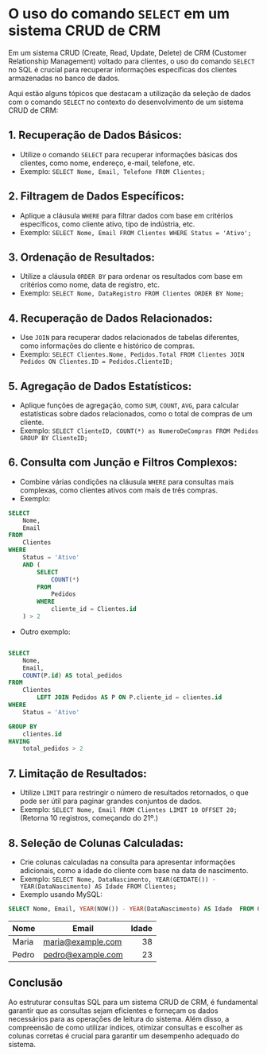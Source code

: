 # O uso do comando `SELECT` em um sistema CRUD de CRM

Em um sistema CRUD (Create, Read, Update, Delete) de CRM (Customer Relationship Management) voltado para clientes, o uso do comando `SELECT` no SQL é crucial para recuperar informações específicas dos clientes armazenadas no banco de dados. 

Aqui estão alguns tópicos que destacam a utilização da seleção de dados com o comando `SELECT` no contexto do desenvolvimento de um sistema CRUD de CRM:

## 1. **Recuperação de Dados Básicos:**
   - Utilize o comando `SELECT` para recuperar informações básicas dos clientes, como nome, endereço, e-mail, telefone, etc.
   - Exemplo: `SELECT Nome, Email, Telefone FROM Clientes;`

## 2. **Filtragem de Dados Específicos:**
   - Aplique a cláusula `WHERE` para filtrar dados com base em critérios específicos, como cliente ativo, tipo de indústria, etc.
   - Exemplo: `SELECT Nome, Email FROM Clientes WHERE Status = 'Ativo';`

## 3. **Ordenação de Resultados:**
   - Utilize a cláusula `ORDER BY` para ordenar os resultados com base em critérios como nome, data de registro, etc.
   - Exemplo: `SELECT Nome, DataRegistro FROM Clientes ORDER BY Nome;`

## 4. **Recuperação de Dados Relacionados:**
   - Use `JOIN` para recuperar dados relacionados de tabelas diferentes, como informações do cliente e histórico de compras.
   - Exemplo: `SELECT Clientes.Nome, Pedidos.Total FROM Clientes JOIN Pedidos ON Clientes.ID = Pedidos.ClienteID;`

## 5. **Agregação de Dados Estatísticos:**
   - Aplique funções de agregação, como `SUM`, `COUNT`, `AVG`, para calcular estatísticas sobre dados relacionados, como o total de compras de um cliente.
   - Exemplo: `SELECT ClienteID, COUNT(*) as NumeroDeCompras FROM Pedidos GROUP BY ClienteID;`

## 6. **Consulta com Junção e Filtros Complexos:**
   - Combine várias condições na cláusula `WHERE` para consultas mais complexas, como clientes ativos com mais de três compras.
   - Exemplo: 
```sql
SELECT 
    Nome, 
    Email 
FROM 
    Clientes 
WHERE 
    Status = 'Ativo' 
    AND (
        SELECT 
            COUNT(*) 			
        FROM 
            Pedidos 
        WHERE 
            cliente_id = Clientes.id
    ) > 2
```
   - Outro exemplo: 
```sql

SELECT 
	Nome,
	Email,
	COUNT(P.id) AS total_pedidos
FROM 
	Clientes 
		LEFT JOIN Pedidos AS P ON P.cliente_id = clientes.id
WHERE  
	Status = 'Ativo' 

GROUP BY 
    clientes.id
HAVING 
    total_pedidos > 2

```
## 7. **Limitação de Resultados:**
   - Utilize `LIMIT` para restringir o número de resultados retornados, o que pode ser útil para paginar grandes conjuntos de dados.
   - Exemplo: `SELECT Nome, Email FROM Clientes LIMIT 10 OFFSET 20;` (Retorna 10 registros, começando do 21º.)

## 8. **Seleção de Colunas Calculadas:**
   - Crie colunas calculadas na consulta para apresentar informações adicionais, como a idade do cliente com base na data de nascimento.
   - Exemplo: `SELECT Nome, DataNascimento, YEAR(GETDATE()) - YEAR(DataNascimento) AS Idade FROM Clientes;`
   - Exemplo usando MySQL:
```sql
SELECT Nome, Email, YEAR(NOW()) - YEAR(DataNascimento) AS Idade  FROM Clientes LIMIT 2 OFFSET 1
```
| Nome  | Email             | Idade |
| ----- | ----------------- | ----: |
| Maria | maria@example.com |    38 |
| Pedro | pedro@example.com |    23 |

## Conclusão

Ao estruturar consultas SQL para um sistema CRUD de CRM, é fundamental garantir que as consultas sejam eficientes e forneçam os dados necessários para as operações de leitura do sistema. Além disso, a compreensão de como utilizar índices, otimizar consultas e escolher as colunas corretas é crucial para garantir um desempenho adequado do sistema.